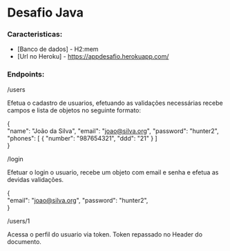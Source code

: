 # Desafio Java

### Caracteristicas:

- [Banco de dados] - H2:mem
- [Url no Heroku] - https://appdesafio.herokuapp.com/

### Endpoints:

/users

Efetua o cadastro de usuarios, efetuando as validações necessárias
recebe campos e lista de objetos no seguinte formato:

{        
    "name": "João da Silva",
    "email": "joao@silva.org",
    "password": "hunter2",
    "phones": [ 
        {
            "number": "987654321",
            "ddd": "21"
        }
     ]     
} 

/login

Efetuar o login o usuario, recebe um objeto com email e senha e efetua as devidas validações.

{         
    "email": "joao@silva.org",
    "password": "hunter2",   
} 

/users/1

Acessa o perfil do usuario via token.
Token repassado no Header do documento.






